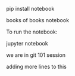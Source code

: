 pip install notebook 

books of books notebook

To run the notebook:

jupyter notebook

we are in git 101 session

adding more lines to this
